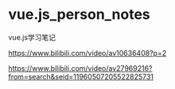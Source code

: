 # vue.js_person_notes
vue.js学习笔记


https://www.bilibili.com/video/av10636408?p=2

https://www.bilibili.com/video/av27969216?from=search&seid=11960507205522825731